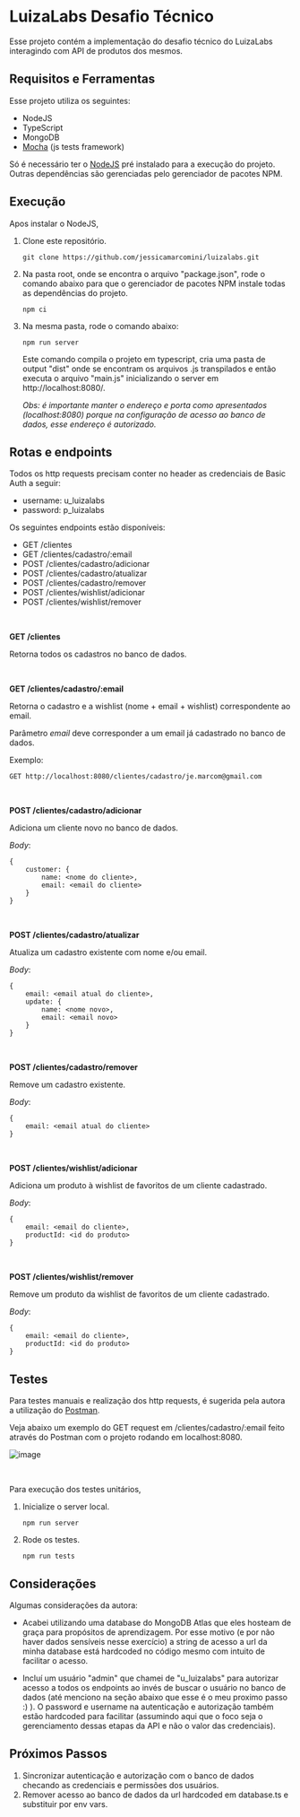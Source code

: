 ﻿# LuizaLabs Desafio Técnico

Esse projeto contém a implementação do desafio técnico do LuizaLabs interagindo com API de produtos dos mesmos.

## Requisitos e Ferramentas

Esse projeto utiliza os seguintes:
- NodeJS
- TypeScript
- MongoDB
- [Mocha](https://mochajs.org/) (js tests framework)

Só é necessário ter o [NodeJS]((https://nodejs.org/en/)) pré instalado para a execução do projeto. Outras dependências são gerenciadas pelo gerenciador de pacotes NPM.

## Execução

Apos instalar o NodeJS,

1. Clone este repositório.

    `git clone https://github.com/jessicamarcomini/luizalabs.git`

2. Na pasta root, onde se encontra o arquivo "package.json", rode o comando abaixo para que o gerenciador de pacotes NPM instale todas as dependências do projeto.
    
    `npm ci`

3. Na mesma pasta, rode o comando abaixo:  

    `npm run server`
    
    Este comando compila o projeto em typescript, cria uma pasta de output "dist" onde se encontram os arquivos .js transpilados e então executa o arquivo "main.js" inicializando o server em http://localhost:8080/.

    *Obs: é importante manter o endereço e porta como apresentados (localhost:8080) porque na configuração de acesso ao banco de dados, esse endereço é autorizado.*

## Rotas e endpoints

Todos os http requests precisam conter no header as credenciais de Basic Auth a seguir:

- username: u_luizalabs
- password: p_luizalabs


Os seguintes endpoints estão disponíveis:

- GET /clientes
- GET /clientes/cadastro/:email
- POST /clientes/cadastro/adicionar
- POST /clientes/cadastro/atualizar
- POST /clientes/cadastro/remover
- POST /clientes/wishlist/adicionar
- POST /clientes/wishlist/remover

<br>

**GET /clientes**

Retorna todos os cadastros no banco de dados.

<br>

**GET /clientes/cadastro/:email**

Retorna o cadastro e a wishlist (nome + email + wishlist) correspondente ao email.

Parâmetro *email* deve corresponder a um email já cadastrado no banco de dados.

Exemplo:

`GET http://localhost:8080/clientes/cadastro/je.marcom@gmail.com`

<br>

**POST /clientes/cadastro/adicionar**

Adiciona um cliente novo no banco de dados.

*Body*:
```
{
    customer: {
        name: <nome do cliente>,
        email: <email do cliente>
    }
}
```

<br>

**POST /clientes/cadastro/atualizar**

Atualiza um cadastro existente com nome e/ou email.

*Body*:
```
{
    email: <email atual do cliente>,
    update: {
        name: <nome novo>,
        email: <email novo>
    }
}
```

<br>

**POST /clientes/cadastro/remover**

Remove um cadastro existente.

*Body*:
```
{
    email: <email atual do cliente>
}
```

<br>

**POST /clientes/wishlist/adicionar**

Adiciona um produto à wishlist de favoritos de um cliente cadastrado.

*Body*:
```
{
    email: <email do cliente>,
    productId: <id do produto>
}
```

<br>

**POST /clientes/wishlist/remover**

Remove um produto da wishlist de favoritos de um cliente cadastrado.

*Body*:
```
{
    email: <email do cliente>,
    productId: <id do produto>
}
```

## Testes

Para testes manuais e realização dos http requests, é sugerida pela autora a utilização do [Postman](https://www.postman.com/).

Veja abaixo um exemplo do GET request em /clientes/cadastro/:email feito através do Postman com o projeto rodando em localhost:8080.

![image](https://user-images.githubusercontent.com/13108925/161439074-d4671c27-6529-495a-aeeb-17bcbc2f6d05.png)

<br>

Para execução dos testes unitários,

1. Inicialize o server local.
    
    `npm run server`

2. Rode os testes.
    
    `npm run tests`



## Considerações
Algumas considerações da autora:
- Acabei utilizando uma database do MongoDB Atlas que eles hosteam de graça para propósitos de aprendizagem. Por esse motivo (e por não haver dados sensíveis nesse exercício) a string de acesso a url da minha database está hardcoded no código mesmo com intuito de facilitar o acesso.

- Incluí um usuário "admin" que chamei de "u_luizalabs" para autorizar acesso a todos os endpoints ao invés de buscar o usuário no banco de dados (até menciono na seção abaixo que esse é o meu proximo passo :) ). O password e username na autenticação e autorização também estão hardcoded para facilitar (assumindo aqui que o foco seja o gerenciamento dessas etapas da API e não o valor das credenciais). 


## Próximos Passos

1. Sincronizar autenticação e autorização com o banco de dados checando as credenciais e permissões dos usuários.
2. Remover acesso ao banco de dados da url hardcoded em database.ts e substituir por env vars.

